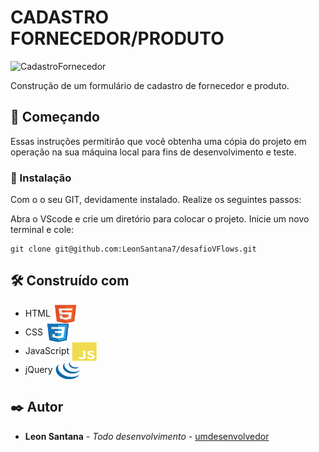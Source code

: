 # CADASTRO FORNECEDOR/PRODUTO
![CadastroFornecedor](https://github.com/LeonSantana7/desafioVFlows/assets/104213387/12a4d27d-dc86-4c51-80ec-6750bb347e0d)

Construção de um formulário de cadastro de fornecedor e produto.

## 🚀 Começando

Essas instruções permitirão que você obtenha uma cópia do projeto em operação na sua máquina local para fins de desenvolvimento e teste.

### 🔧 Instalação

Com o o seu GIT, devidamente instalado. Realize os seguintes passos:

Abra o VScode e crie um diretório para colocar o projeto. Inicie um novo terminal e cole:

```
git clone git@github.com:LeonSantana7/desafioVFlows.git
```
## 🛠️ Construído com

* HTML <img align="center" height="30" width="40" alt="html-icon" src="https://raw.githubusercontent.com/devicons/devicon/master/icons/html5/html5-original.svg">
* CSS <img align="center" height="30" width="40" alt="css-icon" src="https://raw.githubusercontent.com/devicons/devicon/master/icons/css3/css3-original.svg">
* JavaScript <img align="center" height="30" width="40" alt="js-icon"  src="https://raw.githubusercontent.com/devicons/devicon/master/icons/javascript/javascript-plain.svg">
* jQuery <img align="center" height="30" width="40" alt="jquery-icon" src="https://raw.githubusercontent.com/devicons/devicon/master/icons/jquery/jquery-plain.svg">


## ✒️ Autor


* **Leon Santana** - *Todo desenvolvimento* - [umdesenvolvedor](https://github.com/linkParaPerfil](https://www.linkedin.com/in/leon-santana-8b5041193/))
  
